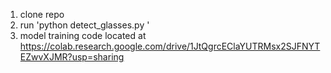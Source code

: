1. clone repo
2. run 'python detect_glasses.py <image folder address>'
3. model training code located at
https://colab.research.google.com/drive/1JtQgrcEClaYUTRMsx2SJFNYTEZwvXJMR?usp=sharing
